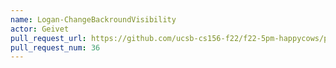 ```yaml
---
name: Logan-ChangeBackroundVisibility
actor: Geivet
pull_request_url: https://github.com/ucsb-cs156-f22/f22-5pm-happycows/pull/36
pull_request_num: 36
---
```

